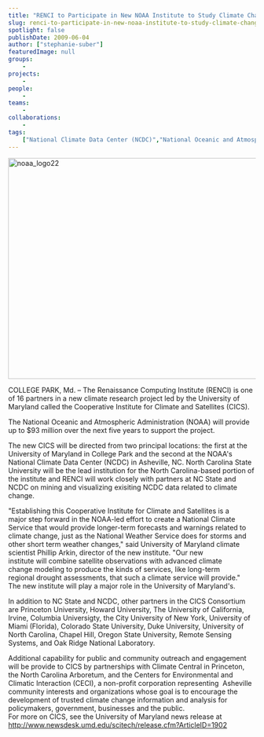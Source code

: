 ```yaml
---
title: "RENCI to Participate in New NOAA Institute to Study Climate Change"
slug: renci-to-participate-in-new-noaa-institute-to-study-climate-change
spotlight: false
publishDate: 2009-06-04
author: ["stephanie-suber"]
featuredImage: null
groups:
    - 
projects:
    - 
people:
    - 
teams: 
    - 
collaborations:
    - 
tags:
    ["National Climate Data Center (NCDC)","National Oceanic and Atmospheric Administration (NOAA)","North Carolina State University"]
---
```

<p><a href="https://www.renci.org/wp-content/uploads/2009/06/noaa_logo22.png"><img class="alignnone size-full wp-image-3728" title="noaa_logo22" src="https://www.renci.org/wp-content/uploads/2009/06/noaa_logo22.png" alt="noaa_logo22" width="630" height="450" /></a></p>

<p>COLLEGE PARK, Md. – The Renaissance Computing Institute (RENCI) is one of 16 partners in a new climate research project led by the University of Maryland called the Cooperative Institute for Climate and Satellites (CICS).</p>

<p>The National Oceanic and Atmospheric Administration (NOAA) will provide up to $93 million over the next five years to support the project.</p>

<p>The new CICS will be directed from two principal locations: the first at the University of Maryland in College Park and the second at the NOAA's National Climate Data Center (NCDC) in Asheville, NC. North Carolina State University will be the lead institution for the North Carolina-based portion of the institute and RENCI will work closely with partners at NC State and NCDC on mining and visualizing exisiting NCDC data related to climate change.</p>

<p>"Establishing this Cooperative Institute for Climate and Satellites is a<br />
 major step forward in the NOAA-led effort to create a National Climate<br />
 Service that would provide longer-term forecasts and warnings related to<br />
 climate change, just as the National Weather Service does for storms and<br />
 other short term weather changes," said University of Maryland climate<br />
 scientist Phillip Arkin, director of the new institute. "Our new<br />
 institute will combine satellite observations with advanced climate<br />
 change modeling to produce the kinds of services, like long-term<br />
 regional drought assessments, that such a climate service will provide."<br />
 The new institute will play a major role in the University of Maryland's.</p>

<p>In addition to NC State and NCDC, other partners in the CICS Consortium are Princeton University, Howard University, The University of California, Irvine, Columbia Universigty, the City University of New York, University of Miami (Florida), Colorado State University, Duke University, University of North Carolina, Chapel Hill, Oregon State University, Remote Sensing Systems, and Oak Ridge National Laboratory.</p>

<p>Additional capability for public and community outreach and engagement will be provide to CICS by partnerships with Climate Central in Princeton, the North Carolina Arboretum, and the Centers for Environmental and Climatic Interaction (CECI), a non-profit corporation representing  Asheville community interests and organizations whose goal is to encourage the development of trusted climate change information and analysis for policymakers, government, businesses and the public. <br />
 For more on CICS, see the University of Maryland news release at <a href="http://www.newsdesk.umd.edu/scitech/release.cfm?ArticleID=1902">http://www.newsdesk.umd.edu/scitech/release.cfm?ArticleID=1902</a></p>

